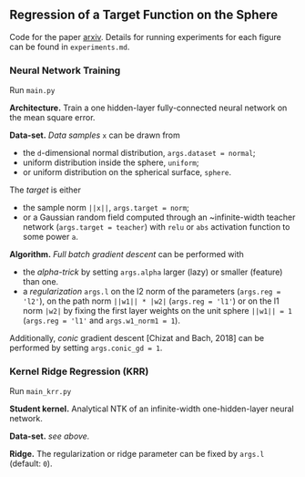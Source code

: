 ## Regression of a Target Function on the Sphere

Code for the paper [arxiv](arxiv). Details for running experiments for each figure can be found in `experiments.md`.

### Neural Network Training
Run ``main.py``

**Architecture.**
Train a one hidden-layer fully-connected neural network on the mean square error.
    
**Data-set.** *Data samples* `x` can be drawn from 
- the `d`-dimensional normal distribution, `args.dataset = normal`;
- uniform distribution inside the sphere, `uniform`;
- or uniform distribution on the spherical surface, `sphere`.

The *target* is either 
- the sample norm `||x||`, `args.target = norm`;
- or a Gaussian random field computed through an ~infinite-width teacher network (`args.target = teacher`) with `relu` or `abs` activation function to some power `a`.

**Algorithm.** *Full batch gradient descent* can be performed with 
- the *alpha-trick* by setting `args.alpha` larger (lazy) or smaller (feature) than one. 
- a *regularization* `args.l` on the l2 norm of the parameters (`args.reg = 'l2'`), on the path norm `||w1|| * |w2|` (`args.reg = 'l1'`) or on the l1 norm `|w2|` by fixing the first layer weights on the unit sphere `||w1|| = 1` (`args.reg = 'l1'` and `args.w1_norm1 = 1`).

Additionally, *conic* gradient descent [Chizat and Bach, 2018] can be performed by setting `args.conic_gd = 1`.


### Kernel Ridge Regression (KRR)
Run ``main_krr.py``

**Student kernel.** Analytical NTK of an infinite-width one-hidden-layer neural network.

**Data-set.** *see above.*

**Ridge.** The regularization or ridge parameter can be fixed by `args.l` (default: `0`).
